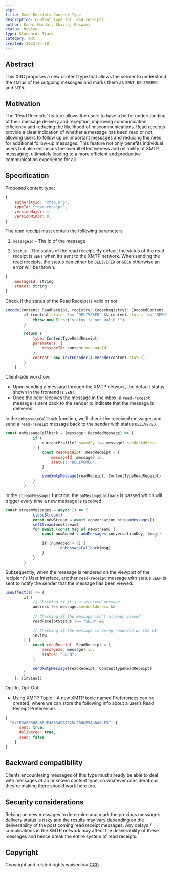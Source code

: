 ```yaml
---
xip: 
title: Read Receipts Content Type
description: Content type for read receipts
author: Kunal Mondal, Shivraj Goswami
status: Review
type: Standards Track
category: XRC
created: 2023-04-10
---
```


## Abstract

This XRC proposes a new content type that allows the sender to understand the status of the outgoing messages and marks them as `SENT`, `DELIVERED` and `SEEN`.

## Motivation

The 'Read Receipts' feature allows the users to have a better understanding of their message delivery and reception, improving communication efficiency and reducing the likelihood of miscommunications. Read receipts provide a clear indication of whether a message has been read or not, allowing users to follow up on important messages and reducing the need for additional follow-up messages. This feature not only benefits individual users but also enhances the overall effectiveness and reliability of XMTP messaging, ultimately leading to a more efficient and productive communication experience for all. 

## Specification

Proposed content type:

```js
{
    authorityId: "xmtp.org",
    typeId: "read-receipt",
    versionMajor: 1,
    versionMinor: 0,
}
```

The read receipt must contain the following parameters

1. `messageId` - The id of the message

2. `status` - The status of the read receipt. By default the status of the read receipt is `SENT` when it’s sent to the XMTP network. When sending the read receipts, the status can either be `DELIVERED` or `SEEN` otherwise an error will be thrown. 

```js
{
    messageId: string
    status: string
}
```

Check if the status of the Read Receipt is valid or not

```js
encode(content: ReadReceipt, registry: CodecRegistry): EncodedContent {
        if (content.status !== "DELIVERED" && content.status !== "SEEN") {
            throw new Error("status is not valid !")
        }

        return {
            type: ContentTypeReadReceipt,
            parameters: {
                messageId: content.messageId,
            },
            content: new TextEncoder().encode(content.status),
        }
    }
```

Client-side workflow:

- Upon sending a message through the XMTP network, the default status shown in the frontend is `SENT`.
- Once the peer receives the message in the inbox, a `read-receipt` message is sent back to the sender to indicate that the message is delivered.

In the `onMessageCallback` function, we’ll check the received messages and send a `read-receipt` message back to the sender with status `DELIVERED`

```js
const onMessageCallback = (message: DecodedMessage) => {
            if (
                currentProfile?.ownedBy !== message?.senderAddress
            ) {
                const readReceipt: ReadReceipt = {
                    messageId: message?.id,
                    status: "DELIVERED",
                }

                sendXmtpMessage(readReceipt, ContentTypeReadReceipt)
            }
        }
```

In the `streamMessages` function, the `onMessageCallback` is passed which will trigger every time a new message is received

```js
const streamMessages = async () => {
            closeStream()
            const newStream = await conversation.streamMessages()
            setStream(newStream)
            for await (const msg of newStream) {
                const numAdded = addMessages(conversationKey, [msg])

                if (numAdded > 0) {
                        onMessageCallback(msg)
                }
            }
        }
```

Subsequently, when the message is rendered on the viewport of the recipient's User Interface, another `read-receipt` message with status `SEEN` is sent to notify the sender that the message has been viewed.

```js
useEffect(() => {
        if (
            // Checking if it's a received message
            address !== message.senderAddress &&
            
            // Checking if the message isn't already viewed
            readReceiptStatus !== "SEEN" &&
            
            // Checking if the message is being rendered on the UI
            inView
        ) {
            const readReceipt: ReadReceipt = {
                messageId: message?.id,
                status: "SEEN",
            }

            sendXmtpMessage(readReceipt, ContentTypeReadReceipt)
        }
    }, [inView])
```

Opt-In, Opt-Out

- Using XMTP Topic - A new XMTP topic named Preferences can be created, where we can store the following info about a user’s Read Receipt Preferences

```js
{
  "0x1EDAFE36Fb88eE4683A9A9525c200bE5Ab8A94F3": {
      sent: true,
      delivered: true,
      seen: false
    }
}
```

## Backward compatibility

Clients encountering messages of this type must already be able to deal with messages of an unknown content type, so whatever considerations they're making there should work here too.

## Security considerations

Relying on new messages to determine and mark the previous message’s delivery status is risky and the results may vary depending on the deliverability of the post coming read receipt messages. Any delays / complications in the XMTP network may affect the deliverability of these messages and hence break the entire system of read receipts. 

## Copyright

Copyright and related rights waived via [CC0](https://creativecommons.org/publicdomain/zero/1.0/).

